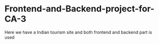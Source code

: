 # Frontend-and-Backend-project-for-CA-3
Here we have a Indian tourism site and both frontend and backend part is used 
